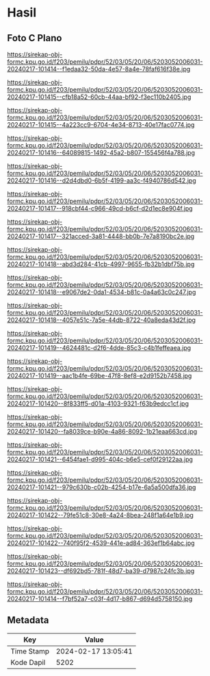 # Hasil

## Foto C Plano

https://sirekap-obj-formc.kpu.go.id/f203/pemilu/pdpr/52/03/05/20/06/5203052006031-20240217-101414--f1edaa32-50da-4e57-8a4e-78faf616f38e.jpg

https://sirekap-obj-formc.kpu.go.id/f203/pemilu/pdpr/52/03/05/20/06/5203052006031-20240217-101415--cfb18a52-60cb-44aa-bf92-f3ec110b2405.jpg

https://sirekap-obj-formc.kpu.go.id/f203/pemilu/pdpr/52/03/05/20/06/5203052006031-20240217-101415--4a223cc9-6704-4e34-8713-40e17fac0774.jpg

https://sirekap-obj-formc.kpu.go.id/f203/pemilu/pdpr/52/03/05/20/06/5203052006031-20240217-101416--64089815-1492-45a2-b807-155456f4a788.jpg

https://sirekap-obj-formc.kpu.go.id/f203/pemilu/pdpr/52/03/05/20/06/5203052006031-20240217-101416--d2d4dbd0-6b5f-4199-aa3c-f4940786d542.jpg

https://sirekap-obj-formc.kpu.go.id/f203/pemilu/pdpr/52/03/05/20/06/5203052006031-20240217-101417--918cbf44-c966-49cd-b6cf-d2d1ec8e904f.jpg

https://sirekap-obj-formc.kpu.go.id/f203/pemilu/pdpr/52/03/05/20/06/5203052006031-20240217-101417--321acced-3a81-4448-bb0b-7e7a8190bc2e.jpg

https://sirekap-obj-formc.kpu.go.id/f203/pemilu/pdpr/52/03/05/20/06/5203052006031-20240217-101418--abd3d284-41cb-4997-9655-fb32b1dbf75b.jpg

https://sirekap-obj-formc.kpu.go.id/f203/pemilu/pdpr/52/03/05/20/06/5203052006031-20240217-101418--e9067de2-0da1-4534-b81c-0a4a63c0c247.jpg

https://sirekap-obj-formc.kpu.go.id/f203/pemilu/pdpr/52/03/05/20/06/5203052006031-20240217-101418--4057e51c-7a5e-44db-8722-40a8eda43d2f.jpg

https://sirekap-obj-formc.kpu.go.id/f203/pemilu/pdpr/52/03/05/20/06/5203052006031-20240217-101419--4624481c-d2f6-4dde-85c3-c4b1feffeaea.jpg

https://sirekap-obj-formc.kpu.go.id/f203/pemilu/pdpr/52/03/05/20/06/5203052006031-20240217-101419--aac1b4fe-69be-47f8-8ef8-e2d9152b7458.jpg

https://sirekap-obj-formc.kpu.go.id/f203/pemilu/pdpr/52/03/05/20/06/5203052006031-20240217-101420--8f833ff5-d01a-4103-9321-f63b9edcc1cf.jpg

https://sirekap-obj-formc.kpu.go.id/f203/pemilu/pdpr/52/03/05/20/06/5203052006031-20240217-101420--fa8039ce-b90e-4a86-8092-1b21eaa663cd.jpg

https://sirekap-obj-formc.kpu.go.id/f203/pemilu/pdpr/52/03/05/20/06/5203052006031-20240217-101421--6454fae1-d995-404c-b6e5-cef0f29122aa.jpg

https://sirekap-obj-formc.kpu.go.id/f203/pemilu/pdpr/52/03/05/20/06/5203052006031-20240217-101421--979c630b-c02b-4254-b17e-6a5a500dfa36.jpg

https://sirekap-obj-formc.kpu.go.id/f203/pemilu/pdpr/52/03/05/20/06/5203052006031-20240217-101422--79fe51c8-30e8-4a24-8bea-248f1a64e1b9.jpg

https://sirekap-obj-formc.kpu.go.id/f203/pemilu/pdpr/52/03/05/20/06/5203052006031-20240217-101422--740f95f2-4539-441e-ad84-363ef1b64abc.jpg

https://sirekap-obj-formc.kpu.go.id/f203/pemilu/pdpr/52/03/05/20/06/5203052006031-20240217-101423--df692bd5-781f-48d7-ba39-d7987c24fc3b.jpg

https://sirekap-obj-formc.kpu.go.id/f203/pemilu/pdpr/52/03/05/20/06/5203052006031-20240217-101414--f7bf52a7-c03f-4d17-b867-d694d5758150.jpg


## Metadata

| Key        | Value               |
| ---------- | ------------------- |
| Time Stamp | 2024-02-17 13:05:41 |
| Kode Dapil | 5202                |



